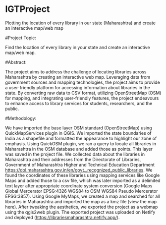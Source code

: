 # IGTProject
Plotting the location of every library in our state (Maharashtra) and create an interactive map/web map

#Project Topic:

Find the location of every library in your state and create an interactive map/web map.

#Abstract:

The project aims to address the challenge of locating libraries across Maharashtra by creating an interactive web map. Leveraging data from government sources and mapping technologies, the project aims to provide a user-friendly platform for accessing information about libraries in the state. By converting raw data to CSV format, utilizing OpenStreetMap (OSM) for mapping, and integrating user-friendly features, the project endeavours to enhance access to library services for students, researchers, and the public.

#Methodology:

We have imported the base layer OSM standard (OpenStreetMap) using QuickMapServices plugin in QGIS. We imported the state boundaries of India as a shapefile and formatted the appearance to highlight our zone of emphasis. Using QuickOSM plugin, we ran a query to locate all libraries in Maharashtra in the OSM database and added those as points. This layer was saved in the project file. We collected data about the libraries in Maharashtra and their addresses from the Directorate of Libraries, Government of Maharashtra Higher and Technical Education Department https://dol.maharashtra.gov.in/en/govt._recognized_public_libraries. We found the coordinates of these libraries using mapping services like Google Maps and added those to a csv file, which was later imported as a delimited text layer after appropriate coordinate system conversion (Google Maps Global Mercerator EPSG:4326 WGS84 to OSM WGS84 Pseudo Mercerator EPSG:3857). Using Google MyMaps, we created a map and searched for all libraries in Maharashtra and imported the map as a kmz file (view the map here). After tweaking the aesthetics, we exported the project as a webmap using the qgis2web plugin. The exported project was uploaded on Netlify and deployed (https://librariesmaharashtra.netlify.app/).
